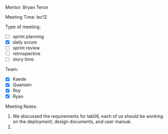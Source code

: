 Mentor: Bryan Terce

Meeting Time: lec12

Type of meeting: 

- [ ] sprint planning
- [x] daily scrum
- [ ] sprint review
- [ ] retrospective
- [ ] story time

Team: 

- [x] Kaede
- [x] Quansen
- [x] Roy
- [x] Ryan

Meeting Notes:

1. We discussed the requirements for lab06, each of us should be working on the deployment, design documents, and user manual.
2. 
